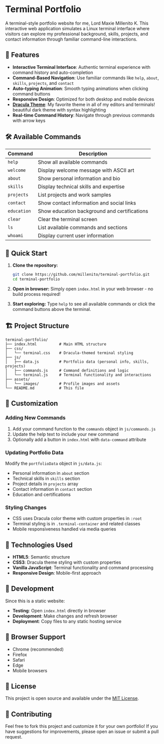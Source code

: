 # Terminal Portfolio

A terminal-style portfolio website for me, Lord Maxie Millenito K. This interactive web application simulates a Linux terminal interface where visitors can explore my professional background, skills, projects, and contact information through familiar command-line interactions.

## 🚀 Features

- **Interactive Terminal Interface**: Authentic terminal experience with command history and auto-completion
- **Command-Based Navigation**: Use familiar commands like `help`, `about`, `skills`, `projects`, and `contact`
- **Auto-typing Animation**: Smooth typing animations when clicking command buttons
- **Responsive Design**: Optimized for both desktop and mobile devices
- [**Dracula Theme**](https://draculatheme.com/): My favorite theme in all of my editors and terminals! beautiful dark theme with syntax highlighting
- **Real-time Command History**: Navigate through previous commands with arrow keys

## 🛠️ Available Commands

| Command | Description |
|---------|-------------|
| `help` | Show all available commands |
| `welcome` | Display welcome message with ASCII art |
| `about` | Show personal information and bio |
| `skills` | Display technical skills and expertise |
| `projects` | List projects and work samples |
| `contact` | Show contact information and social links |
| `education` | Show education background and certifications |
| `clear` | Clear the terminal screen |
| `ls` | List available commands and sections |
| `whoami` | Display current user information |

## 🎯 Quick Start

1. **Clone the repository:**
   ```bash
   git clone https://github.com/millenito/terminal-portfolio.git
   cd terminal-portfolio
   ```

2. **Open in browser:**
   Simply open `index.html` in your web browser - no build process required!

3. **Start exploring:**
   Type `help` to see all available commands or click the command buttons above the terminal.

## 🏗️ Project Structure

```
terminal-portfolio/
├── index.html          # Main HTML structure
├── css/
│   └── terminal.css    # Dracula-themed terminal styling
├── js/
│   ├── data.js         # Portfolio data (personal info, skills, projects)
│   ├── commands.js     # Command definitions and logic
│   └── terminal.js     # Terminal functionality and interactions
├── assets/
│   └── images/         # Profile images and assets
└── README.md           # This file
```

## 🎨 Customization

### Adding New Commands
1. Add your command function to the `commands` object in `js/commands.js`
2. Update the help text to include your new command
3. Optionally add a button in `index.html` with `data-command` attribute

### Updating Portfolio Data
Modify the `portfolioData` object in `js/data.js`:
- Personal information in `about` section
- Technical skills in `skills` section
- Project details in `projects` array
- Contact information in `contact` section
- Education and certifications

### Styling Changes
- CSS uses Dracula color theme with custom properties in `:root`
- Terminal styling is in `.terminal-container` and related classes
- Mobile responsiveness handled via media queries

## 🌟 Technologies Used

- **HTML5**: Semantic structure
- **CSS3**: Dracula theme styling with custom properties
- **Vanilla JavaScript**: Terminal functionality and command processing
- **Responsive Design**: Mobile-first approach

## 🔧 Development

Since this is a static website:
- **Testing**: Open `index.html` directly in browser
- **Development**: Make changes and refresh browser
- **Deployment**: Copy files to any static hosting service

## 📱 Browser Support

- Chrome (recommended)
- Firefox
- Safari
- Edge
- Mobile browsers

## 📄 License

This project is open source and available under the [MIT License](LICENSE).

## 🤝 Contributing

Feel free to fork this project and customize it for your own portfolio! If you have suggestions for improvements, please open an issue or submit a pull request.